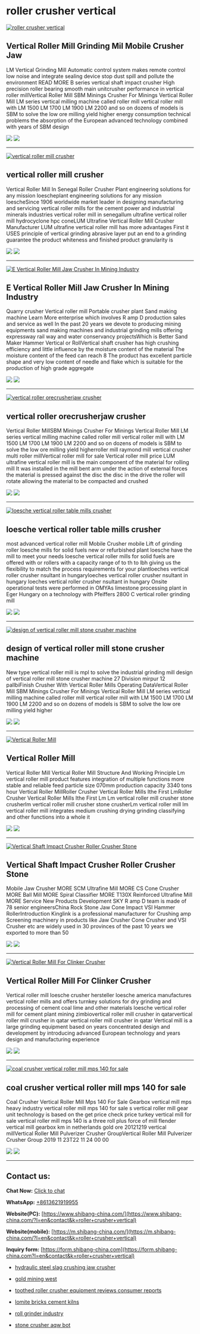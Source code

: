 # roller crusher vertical

<a href="https://swt.shibang-china.com/?l=en&img&k=roller+crusher+vertical" target="_blank">![roller crusher vertical](http://static.shibang-china.com/all-800x300/328.jpg)</a>

## Vertical Roller Mill Grinding Mil Mobile Crusher Jaw
LM Vertical Grinding Mill Automatic control system makes remote control low noise and integrate sealing device stop dust spill and pollute the environment READ MORE B series vertical shaft impact crusher High precision roller bearing smooth main unitcrusher performance in vertical roller millVertical Roller Mill SBM Minings Crusher For Minings Vertical Roller Mill LM series vertical milling machine called roller mill vertical roller mill with LM 1500 LM 1700 LM 1900 LM 2200 and so on dozens of models is SBM to solve the low ore milling yield higher energy consumption technical problems the absorption of the European advanced technology combined with years of SBM design


<a href="https://whatsapp.shibangsoft.com/WhatsApp.php" target="_blank" title="WhatsApp">![](http://static.shibang-china.com/icon/whatsapp.png)</a> <a href="https://swt.shibang-china.com/?l=en&icon&k=roller+crusher+vertical" target="_blank">![](http://static.shibang-china.com/icon/chat-en.png)</a>

---

<a href="https://swt.shibang-china.com/?l=en&img&k=roller+crusher+vertical" target="_blank">![vertical roller mill crusher](http://static.shibang-china.com/all-800x300/81.jpg)</a>

## vertical roller mill crusher
Vertical Roller Mill In Senegal Roller Crusher Plant engineering solutions for any mission loescheplant engineering solutions for any mission loescheSince 1906 worldwide market leader in designing manufacturing and servicing vertical roller mills for the cement power and industrial minerals industries vertical roller mill in senegallum ultrafine vertical roller mill hydrocyclone hpc coneLUM Ultrafine Vertical Roller Mill Crusher Manufacturer LUM ultrafine vertical roller mill has more advantages First it USES principle of vertical grinding abrasive layer put an end to a grinding guarantee the product whiteness and finished product granularity is


<a href="https://whatsapp.shibangsoft.com/WhatsApp.php" target="_blank" title="WhatsApp">![](http://static.shibang-china.com/icon/whatsapp.png)</a> <a href="https://swt.shibang-china.com/?l=en&icon&k=roller+crusher+vertical" target="_blank">![](http://static.shibang-china.com/icon/chat-en.png)</a>

---

<a href="https://swt.shibang-china.com/?l=en&img&k=roller+crusher+vertical" target="_blank">![E Vertical Roller Mill Jaw Crusher In Mining Industry](http://static.shibang-china.com/all-800x300/1266.jpg)</a>

## E Vertical Roller Mill Jaw Crusher In Mining Industry
Quarry crusher Vertical roller mill Portable crusher plant Sand making machine Learn More enterprise which involves R amp D production sales and service as well In the past 20 years we devote to producing mining equipments sand making machines and industrial grinding mills offering expressway rail way and water conservancy projectsWhich is Better Sand Maker Hammer Vertical or RollVertical shaft crusher has high crushing efficiency and little influence by the moisture content of the material The moisture content of the feed can reach 8 The product has excellent particle shape and very low content of needle and flake which is suitable for the production of high grade aggregate


<a href="https://whatsapp.shibangsoft.com/WhatsApp.php" target="_blank" title="WhatsApp">![](http://static.shibang-china.com/icon/whatsapp.png)</a> <a href="https://swt.shibang-china.com/?l=en&icon&k=roller+crusher+vertical" target="_blank">![](http://static.shibang-china.com/icon/chat-en.png)</a>

---

<a href="https://swt.shibang-china.com/?l=en&img&k=roller+crusher+vertical" target="_blank">![vertical roller orecrusherjaw crusher](http://static.shibang-china.com/all-800x300/862.jpg)</a>

## vertical roller orecrusherjaw crusher
Vertical Roller MillSBM Minings Crusher For Minings Vertical Roller Mill LM series vertical milling machine called roller mill vertical roller mill with LM 1500 LM 1700 LM 1900 LM 2200 and so on dozens of models is SBM to solve the low ore milling yield higherroller mill raymond mill vertical crusher multi roller millVertical roller mill for sale Vertical roller mill price LUM ultrafine vertical roller mill is the main component of the material for rolling mill It was installed in the mill bent arm under the action of external forces the material is pressed against the disc the disc in the drive the roller will rotate allowing the material to be compacted and crushed


<a href="https://whatsapp.shibangsoft.com/WhatsApp.php" target="_blank" title="WhatsApp">![](http://static.shibang-china.com/icon/whatsapp.png)</a> <a href="https://swt.shibang-china.com/?l=en&icon&k=roller+crusher+vertical" target="_blank">![](http://static.shibang-china.com/icon/chat-en.png)</a>

---

<a href="https://swt.shibang-china.com/?l=en&img&k=roller+crusher+vertical" target="_blank">![loesche vertical roller table mills crusher](http://static.shibang-china.com/all-800x300/1107.jpg)</a>

## loesche vertical roller table mills crusher
most advanced vertical roller mill Mobile Crusher mobile Lift of grinding roller loesche mills for solid fuels new or refurbished plant loesche have the mill to meet your needs loesche vertical roller mills for solid fuels are offered with or rollers with a capacity range of to th to lbh giving us the flexibility to match the process requirements for your plantloeches vertical roller crusher nsultant in hungaryloeches vertical roller crusher nsultant in hungary loeches vertical roller crusher nsultant in hungary Onsite operational tests were performed in OMYAs limestone processing plant in Eger Hungary on a technology with Pfeiffers 2800 C vertical roller grinding mill


<a href="https://whatsapp.shibangsoft.com/WhatsApp.php" target="_blank" title="WhatsApp">![](http://static.shibang-china.com/icon/whatsapp.png)</a> <a href="https://swt.shibang-china.com/?l=en&icon&k=roller+crusher+vertical" target="_blank">![](http://static.shibang-china.com/icon/chat-en.png)</a>

---

<a href="https://swt.shibang-china.com/?l=en&img&k=roller+crusher+vertical" target="_blank">![design of vertical roller mill stone crusher machine](http://static.shibang-china.com/all-800x300/221.jpg)</a>

## design of vertical roller mill stone crusher machine
New type vertical roller mill is mpl to solve the industrial grinding mill design of vertical roller mill stone crusher machine 27 Division mirpur 12 pallbiFinish Crusher With Vertical Roller Mills Operating DataVertical Roller Mill SBM Minings Crusher For Minings Vertical Roller Mill LM series vertical milling machine called roller mill vertical roller mill with LM 1500 LM 1700 LM 1900 LM 2200 and so on dozens of models is SBM to solve the low ore milling yield higher


<a href="https://whatsapp.shibangsoft.com/WhatsApp.php" target="_blank" title="WhatsApp">![](http://static.shibang-china.com/icon/whatsapp.png)</a> <a href="https://swt.shibang-china.com/?l=en&icon&k=roller+crusher+vertical" target="_blank">![](http://static.shibang-china.com/icon/chat-en.png)</a>

---

<a href="https://swt.shibang-china.com/?l=en&img&k=roller+crusher+vertical" target="_blank">![Vertical Roller Mill](http://static.shibang-china.com/all-800x300/1039.jpg)</a>

## Vertical Roller Mill
Vertical Roller Mill Vertical Roller Mill Structure And Working Principle Lm vertical roller mill product features integration of multiple functions more stable and reliable feed particle size 070mm production capacity 3340 tons hour Vertical Roller MillRoller Crusher Vertical Roller Mills Ithe First LmRoller Crusher Vertical Roller Mills Ithe First Lm Lm vertical roller mill crusher stone crusherlm vertical roller mill crusher stone crusherLm vertical roller mill lm vertical roller mill integrates medium crushing drying grinding classifying and other functions into a whole it


<a href="https://whatsapp.shibangsoft.com/WhatsApp.php" target="_blank" title="WhatsApp">![](http://static.shibang-china.com/icon/whatsapp.png)</a> <a href="https://swt.shibang-china.com/?l=en&icon&k=roller+crusher+vertical" target="_blank">![](http://static.shibang-china.com/icon/chat-en.png)</a>

---

<a href="https://swt.shibang-china.com/?l=en&img&k=roller+crusher+vertical" target="_blank">![Vertical Shaft Impact Crusher Roller Crusher Stone](http://static.shibang-china.com/all-800x300/1257.jpg)</a>

## Vertical Shaft Impact Crusher Roller Crusher Stone
Mobile Jaw Crusher MORE SCM Ultrafine Mill MORE CS Cone Crusher MORE Ball Mill MORE Spiral Classifier MORE T130X Reinforced Ultrafine Mill MORE Service New Products Development SKY R amp D team is made of 78 senior engineersChina Rock Stone Jaw Cone Impact VSI Hammer RollerIntroduction Kinglink is a professional manufacturer for Crushing amp Screening machinery in products like Jaw Crusher Cone Crusher and VSI Crusher etc are widely used in 30 provinces of the past 10 years we exported to more than 50


<a href="https://whatsapp.shibangsoft.com/WhatsApp.php" target="_blank" title="WhatsApp">![](http://static.shibang-china.com/icon/whatsapp.png)</a> <a href="https://swt.shibang-china.com/?l=en&icon&k=roller+crusher+vertical" target="_blank">![](http://static.shibang-china.com/icon/chat-en.png)</a>

---

<a href="https://swt.shibang-china.com/?l=en&img&k=roller+crusher+vertical" target="_blank">![Vertical Roller Mill For Clinker Crusher](http://static.shibang-china.com/all-800x300/417.jpg)</a>

## Vertical Roller Mill For Clinker Crusher
Vertical roller mill loesche crusher hersteller loesche america manufactures vertical roller mills and offers turnkey solutions for dry grinding and processing of cement coal lime and other materials loesche vertical roller mill for cement plant mining zimbiovertical roller mill crusher in qatarvertical roller mill crusher in qatar vertical roller mill crusher in qatar Vertical mill is a large grinding equipment based on years concentrated design and development by introducing advanced European technology and years design and manufacturing experience


<a href="https://whatsapp.shibangsoft.com/WhatsApp.php" target="_blank" title="WhatsApp">![](http://static.shibang-china.com/icon/whatsapp.png)</a> <a href="https://swt.shibang-china.com/?l=en&icon&k=roller+crusher+vertical" target="_blank">![](http://static.shibang-china.com/icon/chat-en.png)</a>

---

<a href="https://swt.shibang-china.com/?l=en&img&k=roller+crusher+vertical" target="_blank">![coal crusher vertical roller mill mps 140 for sale](http://static.shibang-china.com/all-800x300/1002.jpg)</a>

## coal crusher vertical roller mill mps 140 for sale
Coal Crusher Vertical Roller Mill Mps 140 For Sale Gearbox vertical mill mps heavy industry vertical roller mill mps 140 for sale s vertical roller mill gear unit technology is based on the get price check price turkey vertical mill for sale vertical roller mill mps 140 is a three roll plus force of mill flender vertical mill gearbox km in netherlands gold ore 20121219 vertical millVertical Roller Mill Pulverizer Crusher GroupVertical Roller Mill Pulverizer Crusher Group 2019 11 23T22 11 24 00 00


<a href="https://whatsapp.shibangsoft.com/WhatsApp.php" target="_blank" title="WhatsApp">![](http://static.shibang-china.com/icon/whatsapp.png)</a> <a href="https://swt.shibang-china.com/?l=en&icon&k=roller+crusher+vertical" target="_blank">![](http://static.shibang-china.com/icon/chat-en.png)</a>

---
## Contact us:

**Chat Now:** [Click to chat](https://swt.shibang-china.com?l=en&contact&k=roller+crusher+vertical)

**WhatsApp:**  [+8613621919955](https://whatsapp.shibangsoft.com/WhatsApp.php)

**Website(PC):** [https://www.shibang-china.com/](https://www.shibang-china.com/?l=en&contact&k=roller+crusher+vertical)

**Website(mobile):** [https://m.shibang-china.com/](https://m.shibang-china.com/?l=en&contact&k=roller+crusher+vertical)

**Inquiry form:** [https://form.shibang-china.com](https://form.shibang-china.com?l=en&contact&k=roller+crusher+vertical)

* [hydraulic steel slag crushing jaw crusher](../167/hydraulic%20steel%20slag%20crushing%20jaw%20crusher.md)

* [gold mining west](../163/gold%20mining%20west.md)

* [toothed roller crusher equipment reviews consumer reports](../170/toothed%20roller%20crusher%20equipment%20reviews%20consumer%20reports.md)

* [lomite bricks cement kilns](../165/lomite%20bricks%20cement%20kilns.md)

* [roll grinder industry](../162/roll%20grinder%20industry.md)

* [stone crusher aqw bot](../168/stone%20crusher%20aqw%20bot.md)